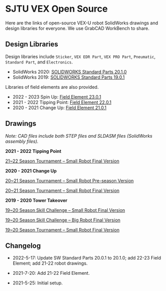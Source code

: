 # SJTU VEX Open Source

Here are the links of open-source VEX-U robot SolidWorks drawings and design libraries for everyone. We use GrabCAD WorkBench to share.

## Design Libraries

Design libraries include `Sticker`, `VEX EDR Part`, `VEX PRO Part`, `Pneumatic`, `Standard Part`, and `Electronics`. 

- SolidWorks 2020: [SOLIDWORKS Standard Parts 20.1.0](https://workbench.grabcad.com/workbench/projects/gceva5GZSMU_9SF8j0-CBt04Aw-A3PWQthwhinUztTq9u8#/space/gc-Eq5mGXYAVMzAtX9nEdSB9wxOkqI0gTW58KJLIGt45r9)
- SolidWorks 2019: [SOLIDWORKS Standard Parts 19.0.1](https://workbench.grabcad.com/workbench/projects/gceva5GZSMU_9SF8j0-CBt04Aw-A3PWQthwhinUztTq9u8#/space/gc7MUIinEN9TK__5adqSRQUH8osmjfsBjxcvLGYFyJycMJ)

Libraries of field elements are also provided.

- 2022 - 2023 Spin Up: [Field Element 23.0.1](https://workbench.grabcad.com/workbench/projects/gceva5GZSMU_9SF8j0-CBt04Aw-A3PWQthwhinUztTq9u8#/space/gcsRBiz7MzQamUt0SoK3Z85jPuCuusW8S3gkwpzVAZxwET)
- 2021 - 2022 Tipping Point: [Field Element 22.0.1](https://workbench.grabcad.com/workbench/projects/gceva5GZSMU_9SF8j0-CBt04Aw-A3PWQthwhinUztTq9u8#/space/gc-H9H0syZ4rLL2TuUYFQ3VCB_D2VppRzgJtsoPDpsEvhh)
- 2020 - 2021 Change Up: [Field Element 21.0.1](https://workbench.grabcad.com/workbench/projects/gceva5GZSMU_9SF8j0-CBt04Aw-A3PWQthwhinUztTq9u8#/space/gcNY3ydJNL_FNa64A0JpWQrImZpRHDRbnNsC8CFCL7-p2J)

## Drawings

*Note: CAD files include both STEP files and SLDASM files (SolidWorks assembly files).*

**2021 - 2022 Tipping Point**

[21~22 Season Tournament – Small Robot Final Version](https://workbench.grabcad.com/workbench/projects/gceva5GZSMU_9SF8j0-CBt04Aw-A3PWQthwhinUztTq9u8#/space/gcqssPdsE-nPUwYsbXnBnsuiamGp0xN6xU6rgjkge_TkR2)

**2020 - 2021 Change Up**

[20~21 Season Tournament – Small Robot Pre-season Version](https://workbench.grabcad.com/workbench/projects/gceva5GZSMU_9SF8j0-CBt04Aw-A3PWQthwhinUztTq9u8#/space/gc30-7bjYs9RC1faEY0XKZtpyOQbDe3LGZlwCMh-n_IH3Q)

[20~21 Season Tournament – Small Robot Final Version](https://workbench.grabcad.com/workbench/projects/gceva5GZSMU_9SF8j0-CBt04Aw-A3PWQthwhinUztTq9u8#/space/gcO8-Er1BeHXMcvLZDfGBkGaaUGfQFMkWfWV_a4S2tr6bC)

**2019 - 2020 Tower Takeover**

[19~20 Season Skill Challenge – Small Robot Final Version](https://workbench.grabcad.com/workbench/projects/gceva5GZSMU_9SF8j0-CBt04Aw-A3PWQthwhinUztTq9u8#/space/gcLWhBQkzmysJvgZgBWdmpKsxkyqbcUBtv9p0Ph7l4Lj5f)

[19~20 Season Skill Challenge – Big Robot Final Version](https://workbench.grabcad.com/workbench/projects/gceva5GZSMU_9SF8j0-CBt04Aw-A3PWQthwhinUztTq9u8#/space/gcG4_HWnQX8fFMLra8xeY82leIUXTGdKMM-jcE3sPXFICq)

[19~20 Season Tournament – Small Robot Final Version](https://workbench.grabcad.com/workbench/projects/gceva5GZSMU_9SF8j0-CBt04Aw-A3PWQthwhinUztTq9u8#/space/gcC1bdOr8eL-6FSckf4BrAvDFVlKYsUHQYlHl2TYhOFKKH)

## Changelog

- 2022-5-17: Update SW Standard Parts 20.0.1 to 20.1.0; add 22-23 Field Element; add 21-22 robot drawings.
- 2021-7-20: Add 21-22 Field Element.

- 2021-5-25: Initial setup.
